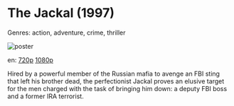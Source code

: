 # The Jackal (1997)

Genres: action, adventure, crime, thriller

![poster](http://image.tmdb.org/t/p/w500/6Hh2ROGTRKdbUfEXVVv5fNhmXK3.jpg)

en:
  [720p](magnet:?xt=urn:btih:D035A2F64E90AE4B871F40EBA771E77E05D4275D&tr=udp://glotorrents.pw:6969/announce&tr=udp://tracker.opentrackr.org:1337/announce&tr=udp://torrent.gresille.org:80/announce&tr=udp://tracker.openbittorrent.com:80&tr=udp://tracker.coppersurfer.tk:6969&tr=udp://tracker.leechers-paradise.org:6969&tr=udp://p4p.arenabg.ch:1337&tr=udp://tracker.internetwarriors.net:1337)
  [1080p](magnet:?xt=urn:btih:34B6A3D15447432EFB72F6AD3CD2CB71483A2FB2&tr=udp://glotorrents.pw:6969/announce&tr=udp://tracker.opentrackr.org:1337/announce&tr=udp://torrent.gresille.org:80/announce&tr=udp://tracker.openbittorrent.com:80&tr=udp://tracker.coppersurfer.tk:6969&tr=udp://tracker.leechers-paradise.org:6969&tr=udp://p4p.arenabg.ch:1337&tr=udp://tracker.internetwarriors.net:1337)
  


Hired by a powerful member of the Russian mafia to avenge an FBI sting that left his brother dead, the perfectionist Jackal proves an elusive target for the men charged with the task of bringing him down: a deputy FBI boss and a former IRA terrorist.